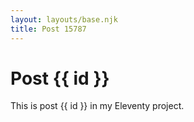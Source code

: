 ```yaml
---
layout: layouts/base.njk
title: Post 15787
---
```


# Post {{ id }}

This is post {{ id }} in my Eleventy project.
